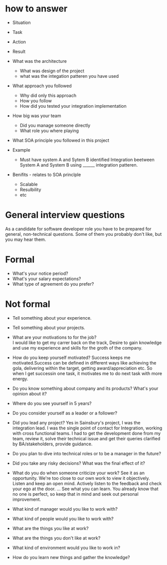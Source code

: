# how to answer
* Situation 
* Task
* Action
* Result

* What was the architecture
  * What was design of the project
  * what was the integation patteren you have used

* What approach you followed 
  * Why did only this approach
  * How you follow 
  * How did you tested your integration implementation

* How big was your team
  * Did you manage someone directly
  * What role you where playing
  
* What SOA principle you followed in this project

* Example
  * Must have system A and Sytem B identified
  Integration beetween System A and System B using ______ integration patteren.
  
* Benifits - relates to SOA princlple 
  * Scalable
  * Resulbility 
  * etc

# General interview questions
As a candidate for software developer role you have to be prepared for general, non-technical questions. Some of them you probably don't like, but you may hear them.

# Formal

* What's your notice period?
* What's your salary expectations?
* What type of agreement do you prefer?

# Not formal

* Tell something about your experience.
* Tell something about your projects.
* What are your motivations to for the job? <br>
  I would like to get my carrer back on the track, Desire to gain knowledge and use my experience and skills for the groth of the company.

* How do you keep yourself motivated?
   Success keeps me motivated.Success can be defined in different ways like achieving the gola, delivering within the target,    getting award/appreciation etc. So when I get successin one task, it motivates  me to do next task with more energy.
  
* Do you know something about company and its products? What's your opinion about it?
* Where do you see yourself in 5 years?
* Do you consider yourself as a leader or a follower? 
* Did you lead any project?
   Yes in Sainsbury's project, I was the integration lead. I was the single point of contact for Integration, working with      cross functional teams. I had to get the development done from my team, review it, solve their technical issue and get their    queries clarified by BA/stakeholders, provide guidance.
* Do you plan to dive into technical roles or to be a manager in the future?
* Did you take any risky decisions? What was the final effect of it?

* What do you do when someone criticize your work?
  See it as an opportunity. We're too close to our own work to view it objectively.
  Listen and keep an open mind. Actively listen to the feedback and check your ego at the door. ...
  See what you can learn. You already know that no one is perfect, so keep that in mind and seek out personal improvement.
  
* What kind of manager would you like to work with?
* What kind of people would you like to work with?
* What are the things you like at work?
* What are the things you don't like at work?
* What kind of environment would you like to work in?
* How do you learn new things and gather the knowledge?
